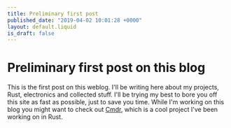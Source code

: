 ```yaml
---
title: Preliminary first post
published_date: "2019-04-02 10:01:28 +0000"
layout: default.liquid
is_draft: false
---
```

# Preliminary first post on this blog

This is the first post on this weblog. I'll be writing here about my projects, Rust, electronics and collected stuff. I'll be trying my best to bore you off this site as fast as possible, just to save you time.
While I'm working on this blog you might want to check out [Cmdr](https://github.com/mendelt/cmdr), which is a cool project I've been working on in Rust.
